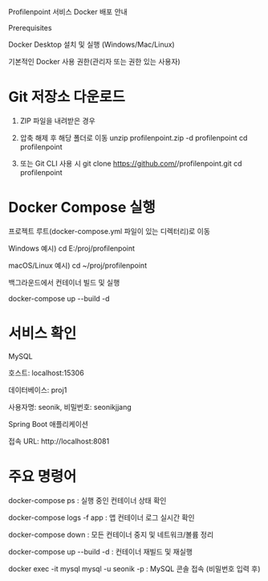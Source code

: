Profilenpoint 서비스 Docker 배포 안내

Prerequisites

Docker Desktop 설치 및 실행 (Windows/Mac/Linux)

기본적인 Docker 사용 권한(관리자 또는 권한 있는 사용자)

# Git 저장소 다운로드

1. ZIP 파일을 내려받은 경우
2. 압축 해제 후 해당 폴더로 이동
unzip profilenpoint.zip -d profilenpoint
cd profilenpoint

3. 또는 Git CLI 사용 시
git clone https://github.com/<your-username>/profilenpoint.git
cd profilenpoint

# Docker Compose 실행

프로젝트 루트(docker-compose.yml 파일이 있는 디렉터리)로 이동

Windows 예시) cd E:/proj/profilenpoint

macOS/Linux 예시) cd ~/proj/profilenpoint

백그라운드에서 컨테이너 빌드 및 실행

docker-compose up --build -d

# 서비스 확인

MySQL

호스트: localhost:15306

데이터베이스: proj1

사용자명: seonik, 비밀번호: seonikjjang

Spring Boot 애플리케이션

접속 URL: http://localhost:8081

# 주요 명령어

docker-compose ps : 실행 중인 컨테이너 상태 확인

docker-compose logs -f app : 앱 컨테이너 로그 실시간 확인

docker-compose down : 모든 컨테이너 중지 및 네트워크/볼륨 정리

docker-compose up --build -d : 컨테이너 재빌드 및 재실행

docker exec -it mysql mysql -u seonik -p : MySQL 콘솔 접속 (비밀번호 입력 후)

